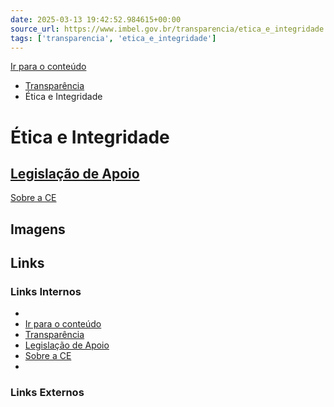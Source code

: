 ```yaml
---
date: 2025-03-13 19:42:52.984615+00:00
source_url: https://www.imbel.gov.br/transparencia/etica_e_integridade
tags: ['transparencia', 'etica_e_integridade']
---
```


[](https://www.imbel.gov.br/transparencia/etica_e_integridade)
[Ir para o conteúdo](https://www.imbel.gov.br/transparencia/etica_e_integridade#conteudo)
  * [ Transparência](https://www.imbel.gov.br/transparencia)
  * Ética e Integridade


# Ética e Integridade
[ Legislação de Apoio](https://www.imbel.gov.br/transparencia/etica_e_integridade/legislacao_de_apoio)  
---  
[ Sobre a CE](https://www.imbel.gov.br/transparencia/etica_e_integridade/sobre_a_ce)  
[ ](https://www.imbel.gov.br/transparencia/etica_e_integridade#home)


## Imagens



## Links

### Links Internos

- [](https://www.imbel.gov.br/transparencia/etica_e_integridade)
- [Ir para o conteúdo](https://www.imbel.gov.br/transparencia/etica_e_integridade#conteudo)
- [Transparência](https://www.imbel.gov.br/transparencia)
- [Legislação de Apoio](https://www.imbel.gov.br/transparencia/etica_e_integridade/legislacao_de_apoio)
- [Sobre a CE](https://www.imbel.gov.br/transparencia/etica_e_integridade/sobre_a_ce)
- [](https://www.imbel.gov.br/transparencia/etica_e_integridade#home)

### Links Externos


